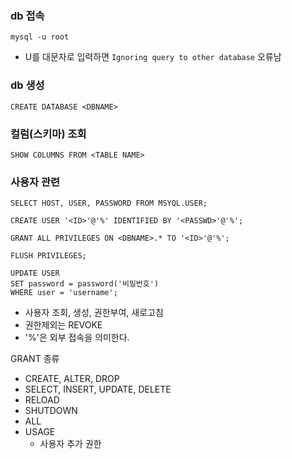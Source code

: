 ### db 접속
```mysql based
mysql -u root
```
- U를 대문자로 입력하면 `Ignoring query to other database` 오류남

### db 생성
```mysql based
CREATE DATABASE <DBNAME>
```

### 컬럼(스키마) 조회
```mysql based
SHOW COLUMNS FROM <TABLE NAME>
```

### 사용자 관련
```mysql based
SELECT HOST, USER, PASSWORD FROM MSYQL.USER;

CREATE USER '<ID>'@'%' IDENTIFIED BY '<PASSWD>'@'%';

GRANT ALL PRIVILEGES ON <DBNAME>.* TO '<ID>'@'%';

FLUSH PRIVILEGES;

UPDATE USER 
SET password = password('비밀번호') 
WHERE user = 'username';
```
- 사용자 조회, 생성, 권한부여, 새로고침
- 권한제외는 REVOKE
- '%'은 외부 접속을 의미한다.

GRANT 종류
- CREATE, ALTER, DROP
- SELECT, INSERT, UPDATE, DELETE
- RELOAD
- SHUTDOWN
- ALL
- USAGE
    - 사용자 추가 권한
